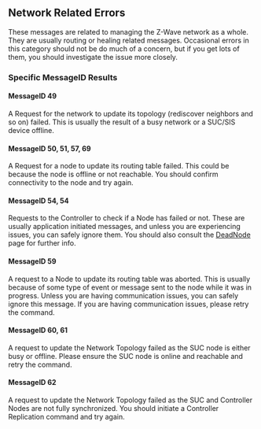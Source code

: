 ## Network Related Errors

These messages are related to managing the Z-Wave network as a whole. They are usually routing or healing related messages. Occasional errors in this category should not be do much of a concern, but if you get lots of them, you should investigate the issue more closely.

### Specific MessageID Results

#### MessageID 49

A Request for the network to update its topology (rediscover neighbors and so on) failed. This is usually the result of a busy network or a SUC/SIS device offline.

#### MessageID 50, 51, 57, 69

A Request for a node to update its routing table failed. This could be because the node is offline or not reachable. You should confirm connectivity to the node and try again.

#### MessageID 54, 54

Requests to the Controller to check if a Node has failed or not. These are usually application initiated messages, and unless you are experiencing issues, you can safely ignore them. You should also consult the [DeadNode](deadnode) page for further info.

#### MessageID 59

A request to a Node to update its routing table was aborted. This is usually because of some type of event or message sent to the node while it was in progress. Unless you are having communication issues, you can safely ignore this message. If you are having communication issues, please retry the command. 

#### MessageID 60, 61

A request to update the Network Topology failed as the SUC node is either busy or offline. Please ensure the SUC node is online and reachable and retry the command.

#### MessageID 62

A request to update the Network Topology failed as the SUC and Controller Nodes are not fully synchronized. You should initiate a Controller Replication command and try again.

